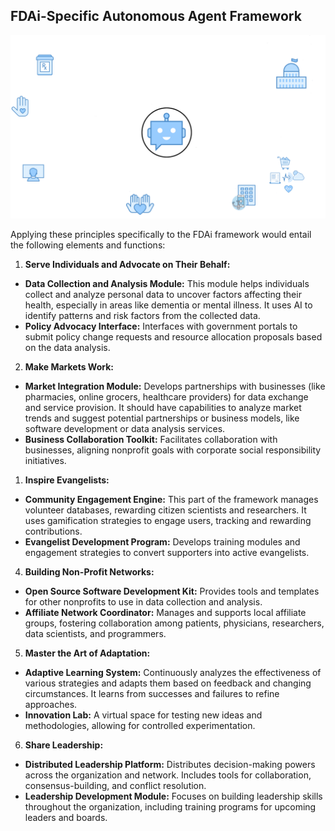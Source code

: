 ## FDAi-Specific Autonomous Agent Framework

![collabomatic-ai-diagram.svg](../../images/collabomatic-ai-diagram.png)

Applying these principles specifically to the FDAi framework would entail the following elements and functions:

1. **Serve Individuals and Advocate on Their Behalf:**
- **Data Collection and Analysis Module:** This module helps individuals collect and analyze personal data to uncover factors affecting their health, especially in areas like dementia or mental illness. It uses AI to identify patterns and risk factors from the collected data.
- **Policy Advocacy Interface:** Interfaces with government portals to submit policy change requests and resource allocation proposals based on the data analysis.

2. **Make Markets Work:**
- **Market Integration Module:** Develops partnerships with businesses (like pharmacies, online grocers, healthcare providers) for data exchange and service provision. It should have capabilities to analyze market trends and suggest potential partnerships or business models, like software development or data analysis services.
- **Business Collaboration Toolkit:** Facilitates collaboration with businesses, aligning nonprofit goals with corporate social responsibility initiatives.

1. **Inspire Evangelists:**
- **Community Engagement Engine:** This part of the framework manages volunteer databases, rewarding citizen scientists and researchers. It uses gamification strategies to engage users, tracking and rewarding contributions.
- **Evangelist Development Program:** Develops training modules and engagement strategies to convert supporters into active evangelists.

4. **Building Non-Profit Networks:**
- **Open Source Software Development Kit:** Provides tools and templates for other nonprofits to use in data collection and analysis.
- **Affiliate Network Coordinator:** Manages and supports local affiliate groups, fostering collaboration among patients, physicians, researchers, data scientists, and programmers.

5. **Master the Art of Adaptation:**
- **Adaptive Learning System:** Continuously analyzes the effectiveness of various strategies and adapts them based on feedback and changing circumstances. It learns from successes and failures to refine approaches.
- **Innovation Lab:** A virtual space for testing new ideas and methodologies, allowing for controlled experimentation.

6. **Share Leadership:**
- **Distributed Leadership Platform:** Distributes decision-making powers across the organization and network. Includes tools for collaboration, consensus-building, and conflict resolution.
- **Leadership Development Module:** Focuses on building leadership skills throughout the organization, including training programs for upcoming leaders and boards.
